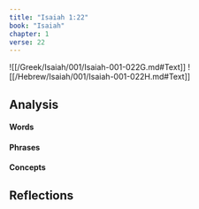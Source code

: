 ```yaml
---
title: "Isaiah 1:22"
book: "Isaiah"
chapter: 1
verse: 22
---
```

![[/Greek/Isaiah/001/Isaiah-001-022G.md#Text]]
![[/Hebrew/Isaiah/001/Isaiah-001-022H.md#Text]]

## Analysis

#### Words

#### Phrases

#### Concepts

## Reflections
